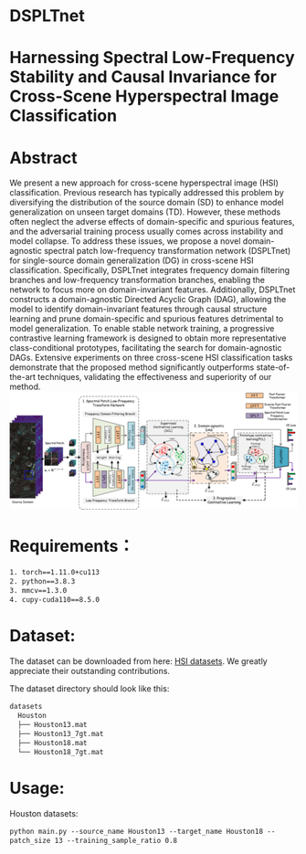 # DSPLTnet
# Harnessing Spectral Low-Frequency Stability and Causal Invariance for Cross-Scene Hyperspectral Image Classification

# Abstract
We present a new approach for cross-scene hyperspectral image (HSI) classification. Previous research has typically addressed this problem by diversifying the distribution of the source domain (SD) to enhance model generalization on unseen target domains (TD). However, these methods often neglect the adverse effects of domain-specific and spurious features, and the adversarial training process usually comes across instability and model collapse. To address these issues, we propose a novel domain-agnostic spectral patch low-frequency transformation network (DSPLTnet) for single-source domain generalization (DG) in cross-scene HSI classification. Specifically, DSPLTnet integrates frequency domain filtering branches and low-frequency transformation branches, enabling the network to focus more on domain-invariant features. Additionally, DSPLTnet constructs a domain-agnostic Directed Acyclic Graph (DAG), allowing the model to identify domain-invariant features through causal structure learning and prune domain-specific and spurious features detrimental to model generalization. To enable stable network training, a progressive contrastive learning framework is designed to obtain more representative class-conditional prototypes, facilitating the search for domain-agnostic DAGs. Extensive experiments on three cross-scene HSI classification tasks demonstrate that the proposed method significantly outperforms state-of-the-art techniques, validating the effectiveness and superiority of our method.
![DSPLTnet Framework](figure/DSPLTnet.png)

# Requirements：
```
1. torch==1.11.0+cu113
2. python==3.8.3
3. mmcv==1.3.0
4. cupy-cuda110==8.5.0
```
# Dataset:
The dataset can be downloaded from here: [HSI datasets](https://github.com/YuxiangZhang-BIT/Data-CSHSI). We greatly appreciate their outstanding contributions.

The dataset directory should look like this:
```
datasets
  Houston
  ├── Houston13.mat
  ├── Houston13_7gt.mat
  ├── Houston18.mat
  └── Houston18_7gt.mat
```

# Usage:
Houston datasets:
```
python main.py --source_name Houston13 --target_name Houston18 --patch_size 13 --training_sample_ratio 0.8
```
